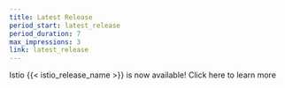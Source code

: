 ```yaml
---
title: Latest Release
period_start: latest_release
period_duration: 7
max_impressions: 3
link: latest_release
---
```


Istio {{< istio_release_name >}} is now available! Click here to learn more
